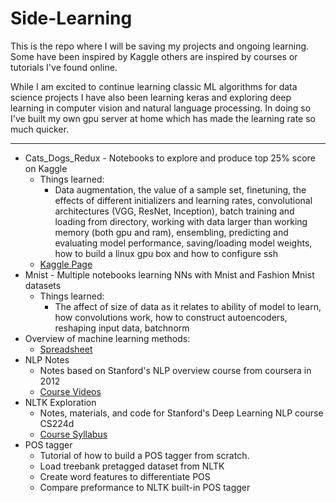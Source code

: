 # Side-Learning
This is the repo where I will be saving my projects and ongoing learning. Some have been inspired by Kaggle others are inspired by courses or tutorials I've found online.

While I am excited to continue learning classic ML algorithms for data science projects I have also been learning keras and exploring deep learning in computer vision and natural language processing. In doing so I've built my own gpu server at home which has made the learning rate so much quicker.

---

- Cats_Dogs_Redux - Notebooks to explore and produce top 25% score on Kaggle
  - Things learned:
    - Data augmentation, the value of a sample set, finetuning, the effects of different initializers and learning rates, convolutional architectures (VGG, ResNet, Inception), batch training and loading from directory, working with data larger than working memory (both gpu and ram), ensembling, predicting and evaluating model performance, saving/loading model weights, how to build a linux gpu box and how to configure ssh
  - [Kaggle Page](https://www.kaggle.com/c/dogs-vs-cats-redux-kernels-edition/discussion/27613)
- Mnist - Multiple notebooks learning NNs with Mnist and Fashion Mnist datasets
  - Things learned:
    - The affect of size of data as it relates to ability of model to learn, how convolutions work, how to construct autoencoders, reshaping input data, batchnorm
- Overview of machine learning methods:
  - [Spreadsheet](https://docs.google.com/spreadsheets/d/1lOBXArptpihQ3WFSC6C6D1X9e4KPZjYbLoU6v3XtbTw/edit?usp=sharing)
- NLP Notes
  - Notes based on Stanford's NLP overview course from coursera in 2012
  - [Course Videos](https://www.youtube.com/playlist?list=PLqNqLI7n_fDbisqKkkAzrFpWQOg8E6KEf)
- NLTK Exploration
  - Notes, materials, and code for Stanford's Deep Learning NLP course CS224d
  - [Course Syllabus](http://cs224d.stanford.edu/syllabus.html)
- POS tagger
  - Tutorial of how to build a POS tagger from scratch.
  - Load treebank pretagged dataset from NLTK
  - Create word features to differentiate POS
  - Compare preformance to NLTK built-in POS tagger

